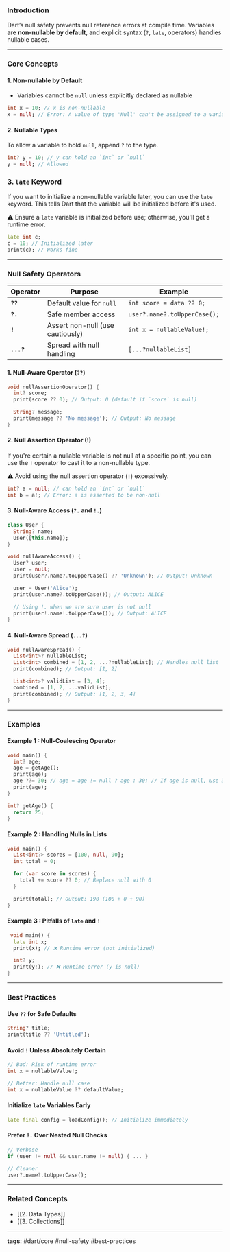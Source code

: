 ### Introduction

Dart’s null safety prevents null reference errors at compile time. Variables are **non-nullable by default**, and explicit syntax (`?`, `late`, operators) handles nullable cases.

---
### Core Concepts
#### 1. Non-nullable by Default
- Variables cannot be `null` unless explicitly declared as nullable
```dart
int x = 10; // x is non-nullable
x = null; // Error: A value of type 'Null' can't be assigned to a variable of type 'int'
```

#### 2. Nullable Types

To allow a variable to hold `null`, append `?` to the type.

```dart
int? y = 10; // y can hold an `int` or `null`
y = null; // Allowed
```

### 3. `late` Keyword

If you want to initialize a non-nullable variable later, you can use the `late` keyword. This tells Dart that the variable will be initialized before it's used.

⚠️ Ensure a `late` variable is initialized before use; otherwise, you'll get a runtime error.

```dart
late int c;
c = 10; // Initialized later
print(c); // Works fine
```
---


### Null Safety Operators

|Operator|Purpose|Example|
|---|---|---|
|**`??`**|Default value for `null`|`int score = data ?? 0;`|
|**`?.`**|Safe member access|`user?.name?.toUpperCase();`|
|**`!`**|Assert non-null (use cautiously)|`int x = nullableValue!;`|
|**`...?`**|Spread with null handling|`[...?nullableList]`|

#### 1. Null-Aware Operator (`??`)

```dart
void nullAssertionOperator() {
  int? score;
  print(score ?? 0); // Output: 0 (default if `score` is null)

  String? message;
  print(message ?? 'No message'); // Output: No message
}
```


#### 2. Null Assertion Operator (!)

If you're certain a nullable variable is not null at a specific point, you can use the `!` operator to cast it to a non-nullable type.

⚠️ Avoid using the null assertion operator (`!`) excessively.

```dart
int? a = null; // can hold an `int` or `null`
int b = a!; // Error: a is asserted to be non-null
```

#### 3. Null-Aware Access (`?.` and `!.`)

```dart
class User {
  String? name;
  User([this.name]);
}

void nullAwareAccess() {
  User? user;
  user = null;
  print(user?.name?.toUpperCase() ?? 'Unknown'); // Output: Unknown

  user = User('Alice');
  print(user.name?.toUpperCase()); // Output: ALICE

  // Using !. when we are sure user is not null
  print(user!.name!.toUpperCase()); // Output: ALICE
}
```

#### 4. Null-Aware Spread (`...?`)

```dart
void nullAwareSpread() {
  List<int>? nullableList;
  List<int> combined = [1, 2, ...?nullableList]; // Handles null list
  print(combined); // Output: [1, 2]

  List<int>? validList = [3, 4];
  combined = [1, 2, ...validList];
  print(combined); // Output: [1, 2, 3, 4]
}
```
---

### Examples

#### Example 1 : Null-Coalescing Operator

```dart
void main() {
  int? age;
  age = getAge();
  print(age);
  age ??= 30; // age = age != null ? age : 30; // If age is null, use 30
  print(age);
}

int? getAge() {
  return 25;
}
```

#### Example 2 : Handling Nulls in Lists

```dart
void main() {
  List<int?> scores = [100, null, 90];
  int total = 0;

  for (var score in scores) {
    total += score ?? 0; // Replace null with 0
  }

  print(total); // Output: 190 (100 + 0 + 90)
}
```

#### Example 3 : Pitfalls of `late` and `!`

```dart
 void main() {  
  late int x;  
  print(x); // ❌ Runtime error (not initialized)  

  int? y;  
  print(y!); // ❌ Runtime error (y is null)  
}  
```

---

### Best Practices

#### Use `??` for Safe Defaults

```dart
String? title;  
print(title ?? 'Untitled');  
```

#### Avoid `!` Unless Absolutely Certain

```dart
// Bad: Risk of runtime error  
int x = nullableValue!;  

// Better: Handle null case  
int x = nullableValue ?? defaultValue;  
```

#### Initialize `late` Variables Early

```dart
late final config = loadConfig(); // Initialize immediately  
```

#### Prefer `?.` Over Nested Null Checks

```dart
// Verbose  
if (user != null && user.name != null) { ... }  

// Cleaner  
user?.name?.toUpperCase();  
```
---
### Related Concepts

- [[2. Data Types]]
- [[3. Collections]]
---

**tags**: #dart/core #null-safety #best-practices